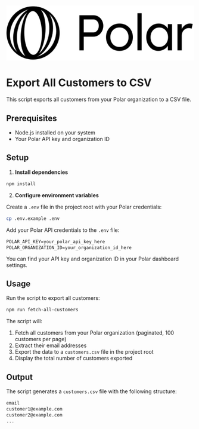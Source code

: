 ![](../logo.svg)

# Export All Customers to CSV

This script exports all customers from your Polar organization to a CSV file.

## Prerequisites

- Node.js installed on your system
- Your Polar API key and organization ID

## Setup

1. **Install dependencies**

```bash
npm install
```

2. **Configure environment variables**

Create a `.env` file in the project root with your Polar credentials:

```bash
cp .env.example .env
```

Add your Polar API credentials to the `.env` file:

```
POLAR_API_KEY=your_polar_api_key_here
POLAR_ORGANIZATION_ID=your_organization_id_here
```

You can find your API key and organization ID in your Polar dashboard settings.

## Usage

Run the script to export all customers:

```bash
npm run fetch-all-customers
```

The script will:
1. Fetch all customers from your Polar organization (paginated, 100 customers per page)
2. Extract their email addresses
3. Export the data to a `customers.csv` file in the project root
4. Display the total number of customers exported

## Output

The script generates a `customers.csv` file with the following structure:

```csv
email
customer1@example.com
customer2@example.com
...
```
